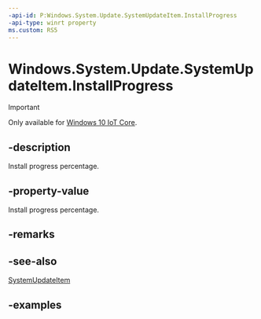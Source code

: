 ```yaml
---
-api-id: P:Windows.System.Update.SystemUpdateItem.InstallProgress
-api-type: winrt property
ms.custom: RS5
---
```


<!-- Property syntax.
public double InstallProgress { get; }
-->

# Windows.System.Update.SystemUpdateItem.InstallProgress

> [!IMPORTANT]
> Only available for [Windows 10 IoT Core](https://learn.microsoft.com/windows/iot-core/windows-iot-core).

## -description
Install progress percentage.

## -property-value
Install progress percentage.

## -remarks

## -see-also
[SystemUpdateItem](systemupdateitem.md)

## -examples

